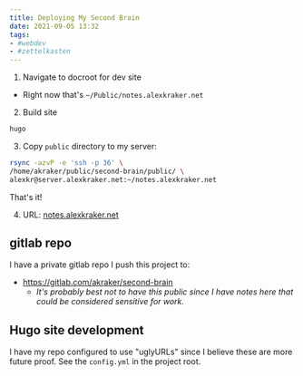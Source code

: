 ```yaml
---
title: Deploying My Second Brain
date: 2021-09-05 13:32
tags:
- #webdev
- #zettelkasten
---
```


1. Navigate to docroot for dev site
  + Right now that's `~/Public/notes.alexkraker.net`
2. Build site

```bash
hugo
```
3. Copy `public` directory to my server:

```bash
rsync -azvP -e 'ssh -p 36' \
/home/akraker/public/second-brain/public/ \
alexkr@server.alexkraker.net:~/notes.alexkraker.net
```
That's it!

4. URL: [notes.alexkraker.net](http://notes.alexkraker.net)

## gitlab repo

I have a private gitlab repo I push this project to:
* https://gitlab.com/akraker/second-brain
  + _It's probably best not to have this public since I have notes here that could
    be considered sensitive for work._

## Hugo site development

I have my repo configured to use "uglyURLs" since I believe these are more
future proof. See the `config.yml` in the project root.
